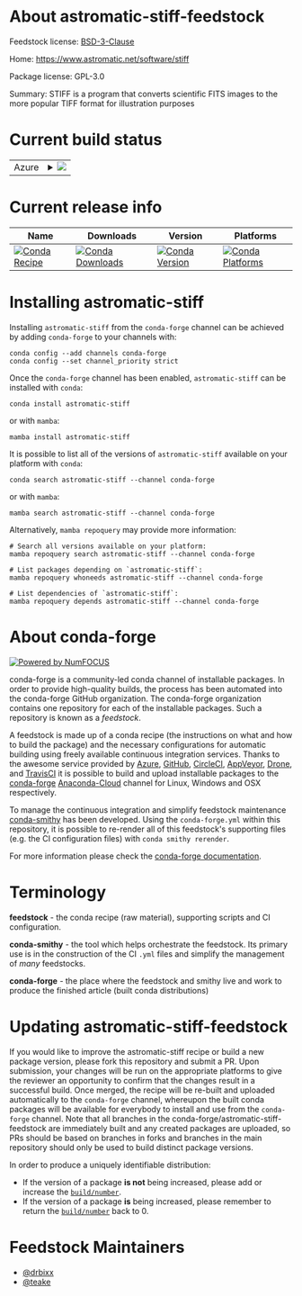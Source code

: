 About astromatic-stiff-feedstock
================================

Feedstock license: [BSD-3-Clause](https://github.com/conda-forge/astromatic-stiff-feedstock/blob/main/LICENSE.txt)

Home: https://www.astromatic.net/software/stiff

Package license: GPL-3.0

Summary: STIFF is a program that converts scientific FITS images to
the more popular TIFF format for illustration purposes


Current build status
====================


<table>
    
  <tr>
    <td>Azure</td>
    <td>
      <details>
        <summary>
          <a href="https://dev.azure.com/conda-forge/feedstock-builds/_build/latest?definitionId=7087&branchName=main">
            <img src="https://dev.azure.com/conda-forge/feedstock-builds/_apis/build/status/astromatic-stiff-feedstock?branchName=main">
          </a>
        </summary>
        <table>
          <thead><tr><th>Variant</th><th>Status</th></tr></thead>
          <tbody><tr>
              <td>linux_64</td>
              <td>
                <a href="https://dev.azure.com/conda-forge/feedstock-builds/_build/latest?definitionId=7087&branchName=main">
                  <img src="https://dev.azure.com/conda-forge/feedstock-builds/_apis/build/status/astromatic-stiff-feedstock?branchName=main&jobName=linux&configuration=linux%20linux_64_" alt="variant">
                </a>
              </td>
            </tr><tr>
              <td>osx_64</td>
              <td>
                <a href="https://dev.azure.com/conda-forge/feedstock-builds/_build/latest?definitionId=7087&branchName=main">
                  <img src="https://dev.azure.com/conda-forge/feedstock-builds/_apis/build/status/astromatic-stiff-feedstock?branchName=main&jobName=osx&configuration=osx%20osx_64_" alt="variant">
                </a>
              </td>
            </tr>
          </tbody>
        </table>
      </details>
    </td>
  </tr>
</table>

Current release info
====================

| Name | Downloads | Version | Platforms |
| --- | --- | --- | --- |
| [![Conda Recipe](https://img.shields.io/badge/recipe-astromatic--stiff-green.svg)](https://anaconda.org/conda-forge/astromatic-stiff) | [![Conda Downloads](https://img.shields.io/conda/dn/conda-forge/astromatic-stiff.svg)](https://anaconda.org/conda-forge/astromatic-stiff) | [![Conda Version](https://img.shields.io/conda/vn/conda-forge/astromatic-stiff.svg)](https://anaconda.org/conda-forge/astromatic-stiff) | [![Conda Platforms](https://img.shields.io/conda/pn/conda-forge/astromatic-stiff.svg)](https://anaconda.org/conda-forge/astromatic-stiff) |

Installing astromatic-stiff
===========================

Installing `astromatic-stiff` from the `conda-forge` channel can be achieved by adding `conda-forge` to your channels with:

```
conda config --add channels conda-forge
conda config --set channel_priority strict
```

Once the `conda-forge` channel has been enabled, `astromatic-stiff` can be installed with `conda`:

```
conda install astromatic-stiff
```

or with `mamba`:

```
mamba install astromatic-stiff
```

It is possible to list all of the versions of `astromatic-stiff` available on your platform with `conda`:

```
conda search astromatic-stiff --channel conda-forge
```

or with `mamba`:

```
mamba search astromatic-stiff --channel conda-forge
```

Alternatively, `mamba repoquery` may provide more information:

```
# Search all versions available on your platform:
mamba repoquery search astromatic-stiff --channel conda-forge

# List packages depending on `astromatic-stiff`:
mamba repoquery whoneeds astromatic-stiff --channel conda-forge

# List dependencies of `astromatic-stiff`:
mamba repoquery depends astromatic-stiff --channel conda-forge
```


About conda-forge
=================

[![Powered by
NumFOCUS](https://img.shields.io/badge/powered%20by-NumFOCUS-orange.svg?style=flat&colorA=E1523D&colorB=007D8A)](https://numfocus.org)

conda-forge is a community-led conda channel of installable packages.
In order to provide high-quality builds, the process has been automated into the
conda-forge GitHub organization. The conda-forge organization contains one repository
for each of the installable packages. Such a repository is known as a *feedstock*.

A feedstock is made up of a conda recipe (the instructions on what and how to build
the package) and the necessary configurations for automatic building using freely
available continuous integration services. Thanks to the awesome service provided by
[Azure](https://azure.microsoft.com/en-us/services/devops/), [GitHub](https://github.com/),
[CircleCI](https://circleci.com/), [AppVeyor](https://www.appveyor.com/),
[Drone](https://cloud.drone.io/welcome), and [TravisCI](https://travis-ci.com/)
it is possible to build and upload installable packages to the
[conda-forge](https://anaconda.org/conda-forge) [Anaconda-Cloud](https://anaconda.org/)
channel for Linux, Windows and OSX respectively.

To manage the continuous integration and simplify feedstock maintenance
[conda-smithy](https://github.com/conda-forge/conda-smithy) has been developed.
Using the ``conda-forge.yml`` within this repository, it is possible to re-render all of
this feedstock's supporting files (e.g. the CI configuration files) with ``conda smithy rerender``.

For more information please check the [conda-forge documentation](https://conda-forge.org/docs/).

Terminology
===========

**feedstock** - the conda recipe (raw material), supporting scripts and CI configuration.

**conda-smithy** - the tool which helps orchestrate the feedstock.
                   Its primary use is in the construction of the CI ``.yml`` files
                   and simplify the management of *many* feedstocks.

**conda-forge** - the place where the feedstock and smithy live and work to
                  produce the finished article (built conda distributions)


Updating astromatic-stiff-feedstock
===================================

If you would like to improve the astromatic-stiff recipe or build a new
package version, please fork this repository and submit a PR. Upon submission,
your changes will be run on the appropriate platforms to give the reviewer an
opportunity to confirm that the changes result in a successful build. Once
merged, the recipe will be re-built and uploaded automatically to the
`conda-forge` channel, whereupon the built conda packages will be available for
everybody to install and use from the `conda-forge` channel.
Note that all branches in the conda-forge/astromatic-stiff-feedstock are
immediately built and any created packages are uploaded, so PRs should be based
on branches in forks and branches in the main repository should only be used to
build distinct package versions.

In order to produce a uniquely identifiable distribution:
 * If the version of a package **is not** being increased, please add or increase
   the [``build/number``](https://docs.conda.io/projects/conda-build/en/latest/resources/define-metadata.html#build-number-and-string).
 * If the version of a package **is** being increased, please remember to return
   the [``build/number``](https://docs.conda.io/projects/conda-build/en/latest/resources/define-metadata.html#build-number-and-string)
   back to 0.

Feedstock Maintainers
=====================

* [@drbixx](https://github.com/drbixx/)
* [@teake](https://github.com/teake/)

